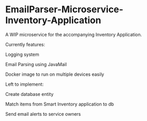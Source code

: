# EmailParser-Microservice-Inventory-Application

A WIP microservice for the accompanying Inventory Application.

Currently features:

  Logging system
  
  Email Parsing using JavaMail
  
  Docker image to run on multiple devices easily
  
Left to implement:

  Create database entity
  
  Match items from Smart Inventory application to db
  
  Send email alerts to service owners


